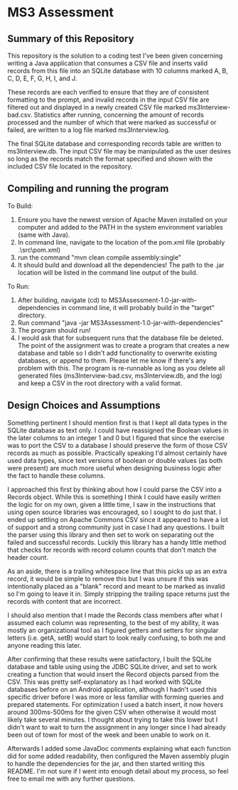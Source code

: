 # MS3 Assessment
## Summary of this Repository
This repository is the solution to a coding test I've been given concerning writing a Java application that consumes a CSV file
and inserts valid records from this file into an SQLite database with 10 columns marked A, B, C, D, E, F, G, H, I, and J.

These records are each verified to ensure that they are of consistent formatting to the prompt, and invalid records in the input
CSV file are filtered out and displayed in a newly created CSV file marked ms3Interview-bad.csv. Statistics after running, concerning
the amount of records processed and the number of which that were marked as successful or failed, are written to a log file marked ms3Interview.log.

The final SQLite database and corresponding records table are written to ms3Interview.db. The input CSV file may be manipulated as the user desires 
so long as the records match the format specified and shown with the included CSV file located in the repository.

## Compiling and running the program
To Build:
1. Ensure you have the newest version of Apache Maven installed on your computer and added to the PATH in the system environment variables (same with Java).
2. In command line, navigate to the location of the pom.xml file (probably .\src\pom.xml)
3. run the command "mvn clean compile assembly:single"
4. It should build and download all the dependencies! The path to the .jar location will be listed in the command line output of the build.

To Run:
1. After building, navigate (cd) to MS3Assessment-1.0-jar-with-dependencies in command line, it will probably build in the "target" directory.
2. Run command "java -jar MS3Assessment-1.0-jar-with-dependencies"
3. The program should run!
4. I would ask that for subsequent runs that the database file be deleted. The point of the assignment was to create a program that creates a new database and table
so I didn't add functionality to overwrite existing databases, or append to them. Please let me know if there's any problem with this. The program is re-runnable as long
as you delete all generated files (ms3Interview-bad.csv, ms3Interview.db, and the log) and keep a CSV in the root directory with a valid format.

## Design Choices and Assumptions
Something pertinent I should mention first is that I kept all data types in the SQLite database as text only. I could have reassigned the Boolean values in the later columns to an integer 1 and 0 but I figured that since the exercise was to port the CSV to a database I should preserve the form of those CSV records as much as possible. Practically speaking I'd almost certainly have used data types, since text versions of boolean or double values (as both were present) are much more useful
when designing business logic after the fact to handle these columns.

I approached this first by thinking about how I could parse the CSV into a Records object. While this is something I think I could have easily written the logic for
on my own, given a little time, I saw in the instructions that using open source libraries was encouraged, so I sought to do just that. I ended up settling on Apache
Commons CSV since it appeared to have a lot of support and a strong community just in case I had any questions. I built the parser using this library and then set to work on separating out the failed and successful records. Luckily this library has a handy little method that checks for records with record column counts that don't match the header count. 

As an aside, there is a trailing whitespace line that this picks up as an extra record, it would be simple to remove this but I was unsure if this was intentionally placed as a "blank" record and meant to be marked as invalid so I'm going to leave it in. Simply stripping the trailing space returns just the
records with content that are incorrect.

I should also mention that I made the Records class members after what I assumed each column was representing, to the best of my ability, it was mostly an organizational tool as I figured getters and setters for singular letters (i.e. getA, setB) would start to look really confusing, to both me and anyone reading this later.

After confirming that these results were satisfactory, I built the SQLite database and table using using the JDBC SQLite driver, and set to work creating a function
that would insert the Record objects parsed from the CSV. This was pretty self-explanatory as I had worked with SQLite databases before on an Android application, although I hadn't used this specific driver before I was more or less familiar with forming queries and prepared statements. For optimization I used a batch insert, it now hovers around 300ms-500ms for the given CSV when otherwise it would most likely take several minutes. I thought about trying to take this lower but I didn't want to wait to turn the assignment in any longer since I had already been out of town for most of the week and been unable to work on it.

Afterwards I added some JavaDoc comments explaining what each function did for some added readability, then configured the Maven assembly plugin to handle the
dependencies for the jar, and then started writing this README. I'm not sure if I went into enough detail about my process, so feel free to email me with any further questions.
